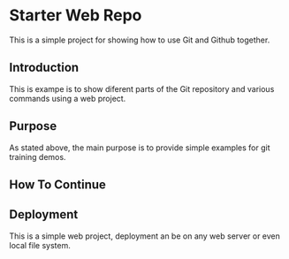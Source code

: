 # Starter Web Repo

This is a simple project for showing how to use Git and Github
together.

## Introduction

This is exampe is to show diferent parts
of the Git repository and various commands 
using a web project.

## Purpose

As stated above, the main purpose is to
provide simple examples for git training
demos.

## How To Continue

## Deployment

This is a simple web project, deployment an be on any web server
or even local file system.

